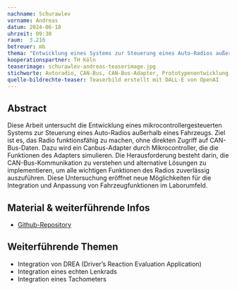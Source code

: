 ```yaml
---
nachname: Schurawlev
vorname: Andreas
datum: 2024-06-18
uhrzeit: 09:30
raum:  3.216 
betreuer: mb
thema: "Entwicklung eines Systems zur Steuerung eines Auto-Radios außerhalb eines Fahrzeugs: Untersuchung und Ersatz des Canbus-Adapters"
kooperationspartner: TH Köln
teaserimage: schurawlev-andreas-teaserimage.jpg
stichworte: Autoradio, CAN-Bus, CAN-Bus-Adapter, Prototypenentwicklung, Arduino
quelle-bildrechte-teaser: Teaserbild erstellt mit DALL-E von OpenAI
---
```


## Abstract

Diese Arbeit untersucht die Entwicklung eines mikrocontrollergesteuerten Systems zur Steuerung eines Auto-Radios außerhalb eines Fahrzeugs. Ziel ist es, das Radio funktionsfähig zu machen, ohne direkten Zugriff auf CAN-Bus-Daten. Dazu wird ein Canbus-Adapter durch Mikrocontroller, die die Funktionen des Adapters simulieren. Die Herausforderung besteht darin, die CAN-Bus-Kommunikation zu verstehen und alternative Lösungen zu implementieren, um alle wichtigen Funktionen des Radios zuverlässig auszuführen. Diese Untersuchung eröffnet neue Möglichkeiten für die Integration und Anpassung von Fahrzeugfunktionen im Laborumfeld.

## Material & weiterführende Infos
- [Github-Repository](https://github.com/cruv3/PraxisProjekt2024_AutoRadio_AndreasSchurawlev)

## Weiterführende Themen
* Integration von DREA (Driver’s Reaction Evaluation Application)
* Integration eines echten Lenkrads
* Integration eines Tachometers